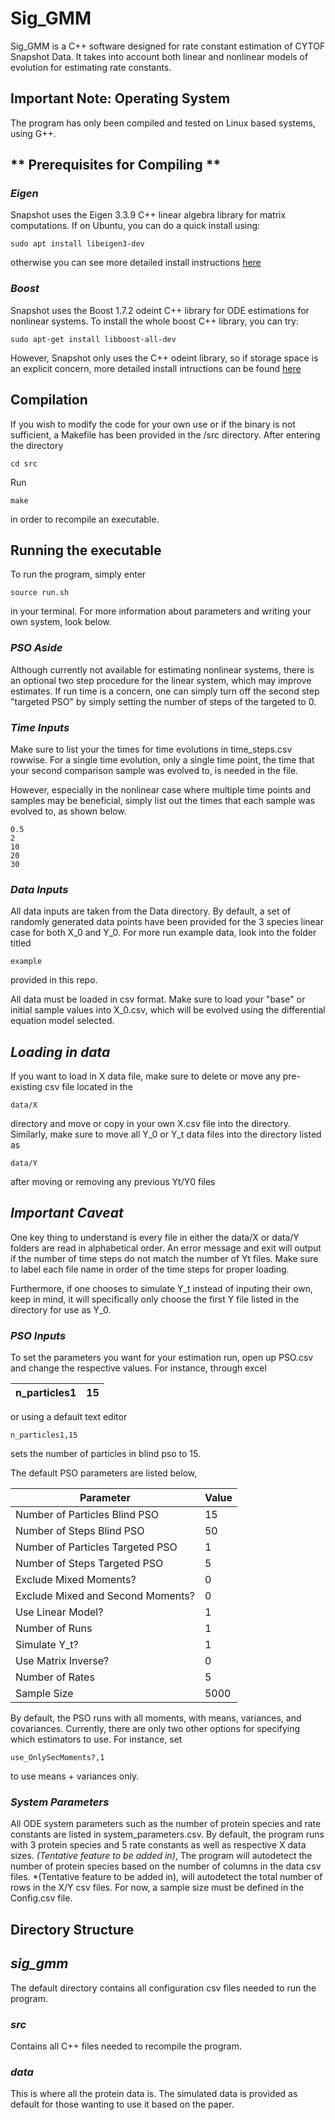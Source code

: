 # **Sig_GMM**
Sig_GMM is a C++ software designed for rate constant estimation of CYTOF Snapshot Data. 
It takes into account both linear and nonlinear models of evolution for estimating rate constants.

## **Important Note: Operating System**
The program has only been compiled and tested on Linux based systems, using G++.

## ** Prerequisites for Compiling ** ##

### *Eigen*
Snapshot uses the Eigen 3.3.9 C++ linear algebra library for matrix computations. If on Ubuntu, you can do a quick install using:

    sudo apt install libeigen3-dev

otherwise you can see more detailed install instructions [here](https://eigen.tuxfamily.org/dox/GettingStarted.html)

### *Boost*
Snapshot uses the Boost 1.7.2 odeint C++ library for ODE estimations for nonlinear systems. To install the whole boost C++ library, you can try:

    sudo apt-get install libboost-all-dev

However, Snapshot only uses the C++ odeint library, so if storage space is an explicit concern, more
detailed install intructions can be found [here](https://www.boost.org/doc/libs/1_77_0/more/getting_started/unix-variants.html)


## **Compilation** ##

If you wish to modify the code for your own use or if the binary is not sufficient, a Makefile has been provided in the /src directory. 
After entering the directory

    cd src

Run

    make

in order to recompile an executable.

## **Running the executable** ##

To run the program, simply enter

    source run.sh

in your terminal. For more information about parameters and writing your own system, look below.

### *PSO Aside*

Although currently not available for estimating nonlinear systems, there is an optional two step procedure for the linear system, which may improve estimates. If run time is a concern, one can simply turn off the second step "targeted PSO" by simply setting the number of steps
of the targeted to 0. 

### *Time Inputs*
Make sure to list your the times for time evolutions in time_steps.csv rowwise. For a single time evolution, only a single time point, the time that your second comparison sample was evolved to, is needed in the file.

However, especially in the nonlinear case where multiple time points and samples may be beneficial, simply list out the times that each sample was evolved to, as shown below.

    0.5
    2
    10
    20
    30

### *Data Inputs*
All data inputs are taken from the Data directory. By default, a set of randomly generated data points have been provided for the 3 species linear case for both X_0 and Y_0. For more run example data, look into the folder titled

    example

provided in this repo.

All data must be loaded in csv format. Make sure to load your "base" or initial sample values into
X_0.csv, which will be evolved using the differential equation model selected.

## *Loading in data*
If you want to load in X data file, make sure to delete or move any pre-existing csv file located in the 

    data/X 

directory and move or copy in your own X.csv file into the directory. Similarly, make sure to move
all Y_0 or Y_t data files into the directory listed as

    data/Y 

after moving or removing any previous Yt/Y0 files
## *Important Caveat*

One key thing to understand is every file in either the data/X or data/Y folders are read in alphabetical order. An error message and exit will output if the number of time steps do not match the number of Yt files. Make sure to label each file name in order of the time steps for proper loading.

Furthermore, if one chooses to simulate Y_t instead of inputing their own, keep in mind, it will specifically only choose the first Y file listed in the directory for use as Y_0.

### *PSO Inputs*
To set the parameters you want for your estimation run, open up PSO.csv
and change the respective values. For instance, through excel 

| n_particles1 | 15 |
|--------------|----|

or using a default text editor

    n_particles1,15

sets the number of particles in blind pso to 15.

The default PSO parameters are listed below,

| Parameter                        | Value |
|----------------------------------|-------|
| Number of Particles Blind PSO    | 15    |
| Number of Steps Blind PSO        | 50    |
| Number of Particles Targeted PSO | 1     |
| Number of Steps Targeted PSO     | 5     |
| Exclude Mixed Moments?           | 0     |
| Exclude Mixed and Second Moments?| 0     |
| Use Linear Model?                | 1     |
| Number of Runs                   | 1     |
| Simulate Y_t?                    | 1     |
| Use Matrix Inverse?              | 0     |
| Number of Rates                  | 5     |
| Sample Size                      | 5000  |
By default, the PSO runs with all moments, with means, variances, and covariances. Currently, there are only two other options for specifying which estimators to use. For instance, set

    use_OnlySecMoments?,1

to use means + variances only.

### *System Parameters*

All ODE system parameters such as the number of protein species and rate constants are listed in system_parameters.csv. By default, the program runs with 3 protein species and 5 rate constants as well as respective X data sizes. *(Tentative feature to be added in)*, The program will autodetect the number of protein species based on the number of columns in the data csv files. *(Tentative feature to be added in), will autodetect the total number of rows in the X/Y csv files. For now, a sample size must be defined in the Config.csv file.

## **Directory Structure** ##

## *sig_gmm*
The default directory contains all configuration csv files needed to run the program. 

### *src*
Contains all C++ files needed to recompile the program.

### *data*
This is where all the protein data is. The simulated data is provided as default for those wanting to use it based on the paper.




